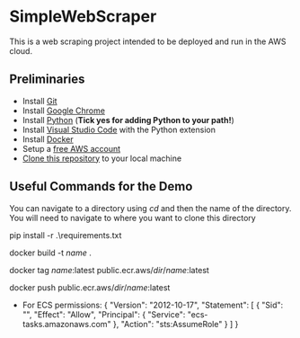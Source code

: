 # SimpleWebScraper

This is a web scraping project intended to be deployed and run in the AWS cloud.

## Preliminaries
 - Install [Git](https://git-scm.com/downloads)
 - Install [Google Chrome](https://www.google.com/chrome/)
 - Install [Python](https://www.python.org/downloads/release/python-3112/) (**Tick yes for adding Python to your path!**)
 - Install [Visual Studio Code](https://code.visualstudio.com/Download) with the Python extension
 - Install [Docker](https://www.docker.com/products/docker-desktop/)
 - Setup a [free AWS account](https://aws.amazon.com/premiumsupport/knowledge-center/create-and-activate-aws-account/)
 - [Clone this repository](https://docs.github.com/en/repositories/creating-and-managing-repositories/cloning-a-repository) to your local machine

## Useful Commands for the Demo
You can navigate to a directory using _cd_ and then the name of the directory. You will need to navigate to where you want to clone this directory

pip install -r .\requirements.txt

docker build -t _name_ .

docker tag _name_:latest public.ecr.aws/_dir_/_name_:latest

docker push public.ecr.aws/_dir_/_name_:latest

- For ECS permissions:
{
    "Version": "2012-10-17",
    "Statement": [
        {
            "Sid": "",
            "Effect": "Allow",
            "Principal": {
                "Service": "ecs-tasks.amazonaws.com"
            },
            "Action": "sts:AssumeRole"
        }
    ]
}
